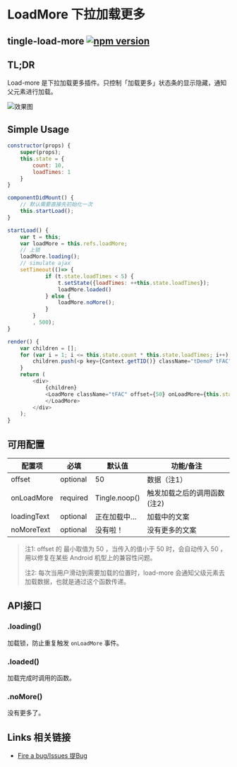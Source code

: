 # LoadMore 下拉加载更多

## tingle-load-more [![npm version](https://badge.fury.io/js/tingle-load-more.svg)](http://badge.fury.io/js/tingle-load-more)

## TL;DR

Load-more 是下拉加载更多插件。只控制「加载更多」状态条的显示隐藏，通知父元素进行加载。

![效果图](https://img.alicdn.com/tps/TB1KN4sIVXXXXbdaXXXXXXXXXXX.png_200x200.jpg)

## Simple Usage

```javascript
constructor(props) {
    super(props);
    this.state = {
        count: 10,
        loadTimes: 1
    }
}

componentDidMount() {
    // 默认需要直接先初始化一次
    this.startLoad();
}

startLoad() {
    var t = this;
    var loadMore = this.refs.loadMore;
    // 上锁
    loadMore.loading();
    // simulate ajax
    setTimeout(()=> {
            if (t.state.loadTimes < 5) {
                t.setState({loadTimes: ++this.state.loadTimes});
                loadMore.loaded()
            } else {
                loadMore.noMore();
            }
        }
        , 500);
}

render() {
    var children = [];
    for (var i = 1; i <= this.state.count * this.state.loadTimes; i++) {
        children.push(<p key={Context.getTID()} className="tDemoP tFAC">{i}</p>)
    }
    return (
        <div>
            {children}
            <LoadMore className="tFAC" offset={50} onLoadMore={this.startLoad.bind(this)} ref='loadMore'>
            </LoadMore>
        </div>
    );
}
```


## 可用配置

| 配置项 | 必填 | 默认值 | 功能/备注 |
|---|----|---|----|
|offset|optional|50| 数据（注1）|
|onLoadMore|required|Tingle.noop()| 触发加载之后的调用函数 (注2) |
|loadingText|optional|正在加载中…| 加载中的文案 |
|noMoreText|optional|没有啦！| 没有更多的文案 |


> 注1: offset 的 最小取值为 50 ，当传入的值小于 50 时，会自动传入 50 ，用以修复在某些 Android 机型上的兼容性问题。
>
> 注2: 每次当用户滑动到需要加载的位置时，load-more 会通知父级元素去加载数据，也就是通过这个函数传递。


## API接口

### .loading()

加载锁，防止重复触发 `onLoadMore` 事件。

### .loaded()

加载完成时调用的函数。

### .noMore()

没有更多了。

## Links 相关链接

- [Fire a bug/Issues 提Bug](http://github.com/tinglejs/tingle-load-more/issues)